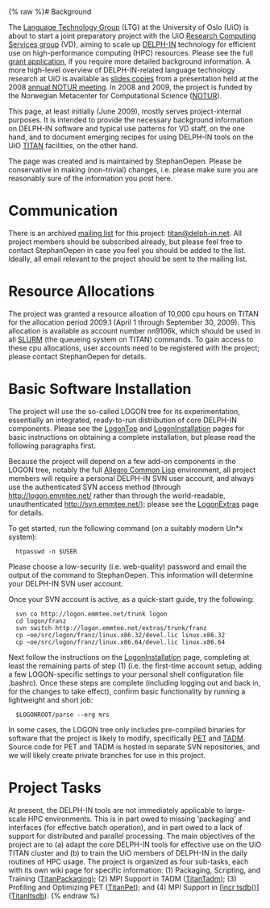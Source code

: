 {% raw %}# Background

The [Language Technology
Group](http://www.mn.uio.no/ifi/english/research/groups/ltg/) (LTG) at
the University of Oslo (UiO) is about to start a joint preparatory
project with the UiO [Research Computing Services
group](http://hpc.uio.no) (VD), aiming to scale up
[DELPH-IN](http://www.delph-in.net) technology for efficient use on
high-performance computing (HPC) resources. Please see the full [grant
application](http://www.delph-in.net/titan/notur.mar-09.pdf), if you
require more detailed background information. A more high-level overview
of DELPH-IN-related language technology research at UiO is available as
[slides copies](http://www.emmtee.net/oe/talks/notur.5-jun-08.pdf) from
a presentation held at the 2008 [annual NOTUR
meeting](http://www.notur.no/notur2008/). In 2008 and 2009, the project
is funded by the Norwegian Metacenter for Computational Science
([NOTUR](http://www.notur.no/)).

This page, at least initially (June 2009), mostly serves
project-internal purposes. It is intended to provide the necessary
background information on DELPH-IN software and typical use patterns for
VD staff, on the one hand, and to document emerging recipes for using
DELPH-IN tools on the UiO [TITAN](http://hpc.uio.no/index.php/Titan)
facilities, on the other hand.

The page was created and is maintained by StephanOepen.
Please be conservative in making (non-trivial) changes, i.e. please make
sure you are reasonably sure of the information you post here.

# Communication

There is an archived [mailing
list](http://lists.delph-in.net/mailman/listinfo/titan) for this
project: titan@delph-in.net. All project members should be subscribed
already, but please feel free to contact StephanOepen in
case you feel you should be added to the list. Ideally, all email
relevant to the project should be sent to the mailing list.

# Resource Allocations

The project was granted a resource alloation of 10,000 cpu hours on
TITAN for the allocation period 2009.1 (April 1 through September 30,
2009). This allocation is available as account number nn9106k, which
should be used in all [SLURM](https://computing.llnl.gov/linux/slurm/)
(the queueing system on TITAN) commands. To gain access to these cpu
allocations, user accounts need to be registered with the project;
please contact StephanOepen for details.

# Basic Software Installation

The project will use the so-called LOGON tree for its experimentation,
essentially an integrated, ready-to-run distribution of core DELPH-IN
components. Please see the [LogonTop](https://blog.inductorsoftware.com/docsproto/tools/LogonTop) and
[LogonInstallation](https://blog.inductorsoftware.com/docsproto/tools/LogonInstallation) pages for basic instructions on
obtaining a complete installation, but please read the following
paragraphs first.

Because the project will depend on a few add-on components in the LOGON
tree, notably the full [Allegro Common
Lisp](http://franz.com/support/documentation/8.1/doc/contents.htm)
environment, all project members will require a personal DELPH-IN SVN
user account, and always use the authenticated SVN access method
(through http://logon.emmtee.net/ rather than through the
world-readable, unauthenticated http://svn.emmtee.net/); please see the
[LogonExtras](https://blog.inductorsoftware.com/docsproto/tools/LogonExtras) page for details.

To get started, run the following command (on a suitably modern Un\*x
system):

      htpasswd -n $USER

Please choose a low-security (i.e. web-quality) password and email the
output of the command to StephanOepen. This information
will determine your DELPH-IN SVN user account.

Once your SVN account is active, as a quick-start guide, try the
following:

      svn co http://logon.emmtee.net/trunk logon
      cd logon/franz
      svn switch http://logon.emmtee.net/extras/trunk/franz
      cp ~oe/src/logon/franz/linux.x86.32/devel.lic linux.x86.32
      cp ~oe/src/logon/franz/linux.x86.64/devel.lic linux.x86.64

Next follow the instructions on the
[LogonInstallation](https://blog.inductorsoftware.com/docsproto/tools/LogonInstallation) page, completing at least the
remaining parts of step (1) (i.e. the first-time account setup, adding a
few LOGON-specific settings to your personal shell configuration file
.bashrc). Once these steps are complete (including logging out and back
in, for the changes to take effect), confirm basic functionality by
running a lightweight and short job:

      $LOGONROOT/parse --erg mrs

In some cases, the LOGON tree only includes pre-compiled binaries for
software that the project is likely to modify, specifically
[PET](http://www.delph-in.net/pet) and [TADM](http://tadm.sf.net).
Source code for PET and TADM is hosted in separate SVN repositories, and
we will likely create private branches for use in this project.

# Project Tasks

At present, the DELPH-IN tools are not immediately applicable to
large-scale HPC environments. This is in part owed to missing
'packaging' and interfaces (for effective batch operation), and in part
owed to a lack of support for distributed and parallel processing. The
main objectives of the project are to (a) adapt the core DELPH-IN tools
for effective use on the UiO TITAN cluster and (b) to train the UiO
members of DELPH-IN in the daily routines of HPC usage. The project is
organized as four sub-tasks, each with its own wiki page for specific
information: (1) Packaging, Scripting, and Training
([TitanPackaging](https://blog.inductorsoftware.com/docsproto/missing/TitanPackaging)); (2) MPI Support in TADM
([TitanTadm](https://blog.inductorsoftware.com/docsproto/missing/TitanTadm)); (3) Profiling and Optimizing PET
([TitanPet](https://blog.inductorsoftware.com/docsproto/missing/TitanPet)); and (4) MPI Support in [\[incr
tsdb()\]](http://www.delph-in.net/itsdb) ([TitanItsdb](https://blog.inductorsoftware.com/docsproto/missing/TitanItsdb)).
<update date omitted for speed>{% endraw %}